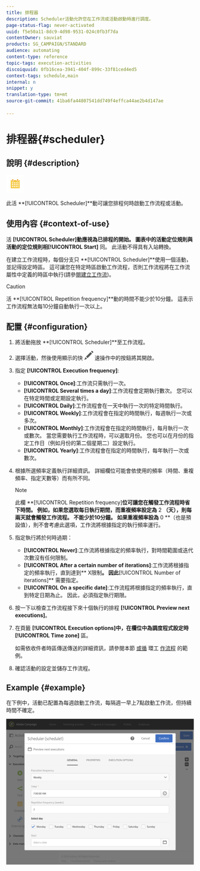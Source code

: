 ```yaml
---
title: 排程器
description: Scheduler活動允許您在工作流或活動啟動時進行調度。
page-status-flag: never-activated
uuid: f5e50a11-8dc9-4d98-9531-024c0fb3f7da
contentOwner: sauviat
products: SG_CAMPAIGN/STANDARD
audience: automating
content-type: reference
topic-tags: execution-activities
discoiquuid: 0fb16cea-3941-404f-899c-33f81ced4ed5
context-tags: schedule,main
internal: n
snippet: y
translation-type: tm+mt
source-git-commit: 41ba6fa44807541dd749f4effca44ae2b4d147ae

---
```



# 排程器{#scheduler}

## 說明 {#description}

![](assets/scheduler.png)

此活 **[!UICONTROL Scheduler]**動可讓您排程何時啟動工作流程或活動。

## 使用內容 {#context-of-use}

活 **[!UICONTROL Scheduler]**動應視為已排程的開始。 圖表中的活動定位規則與活動的定位規則相**[!UICONTROL Start]** 同。 此活動不得具有入站轉換。

在建立工作流程時，每個分支只 **[!UICONTROL Scheduler]**使用一個活動，並記得設定時區。 這可讓您在特定時區啟動工作流程，否則工作流程將在工作流屬性中定義的時區中執行(請參[閱建立工作流](../../automating/using/building-a-workflow.md))。

>[!CAUTION]
>
>活 **[!UICONTROL Repetition frequency]**動的時間不能少於10分鐘。 這表示工作流程無法每10分鐘自動執行一次以上。

## 配置 {#configuration}

1. 將活動拖放 **[!UICONTROL Scheduler]**至工作流程。
1. 選擇活動，然後使用顯示的快 ![](assets/edit_darkgrey-24px.png) 速操作中的按鈕將其開啟。
1. 指定 **[!UICONTROL Execution frequency]**:

   * **[!UICONTROL Once]**:工作流只需執行一次。
   * **[!UICONTROL Several times a day]**:工作流程會定期執行數次。 您可以在特定時間或定期設定執行。
   * **[!UICONTROL Daily]**:工作流程會在一天中執行一次的特定時間執行。
   * **[!UICONTROL Weekly]**:工作流程會在指定的時間執行，每週執行一次或多次。
   * **[!UICONTROL Monthly]**:工作流程會在指定的時間執行，每月執行一次或數次。 當您需要執行工作流程時，可以選取月份。 您也可以在月份的指定工作日（例如月份的第二個星期二）設定執行。
   * **[!UICONTROL Yearly]**:工作流程會在指定的時間執行，每年執行一次或數次。

1. 根據所選頻率定義執行詳細資訊。 詳細欄位可能會依使用的頻率（時間、重複頻率、指定天數等）而有所不同。

   >[!NOTE]
   >
   >此欄 **[!UICONTROL Repetition frequency]**位可讓您在觸發工作流程時省下時間。 例如，如果您選取每日執行期間，而重複頻率設定為** 2 **（天），則每兩天就會觸發工作流程。 不能少於10分鐘。 如果重複頻率設為** 0 **（也是預設值），則不會考慮此選項，工作流將根據指定的執行頻率運行。

1. 指定執行將於何時過期：

   * **[!UICONTROL Never]**:工作流將根據指定的頻率執行，對時間範圍或迭代次數沒有任何限制。
   * **[!UICONTROL After a certain number of iterations]**:工作流將根據指定的頻率執行，直到達到** X限制&#x200B;**。 因此**[!UICONTROL Number of iterations]** 需要指定。
   * **[!UICONTROL On a specific date]**:工作流程將根據指定的頻率執行，直到特定日期為止。 因此，必須指定執行期限。

1. 按一下以檢查工作流程接下來十個執行的排程 **[!UICONTROL Preview next executions]**。

1. 在頁籤 **[!UICONTROL Execution options]**中，在欄位中為調度程式設定時**[!UICONTROL Time zone]** 區。

   如需依收件者時區傳送傳送的詳細資訊，請參閱本節 [或循](../../sending/using/sending-messages-at-the-recipient-s-time-zone.md) 環工 [作流程](../../automating/using/push-notification-delivery.md#sending-a-recurring-push-notification-with-a-workflow) 的範例。

1. 確認活動的設定並儲存工作流程。

## Example {#example}

在下例中，活動已配置為每週啟動工作流，每隔週一早上7點啟動工作流，但持續時間不確定。

![](assets/wkf_scheduler_example.png)

